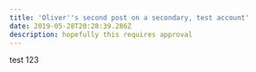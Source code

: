 ```yaml
---
title: 'Oliver''s second post on a secondary, test account'
date: 2019-05-28T20:28:39.286Z
description: hopefully this requires approval
---
```

test 123
